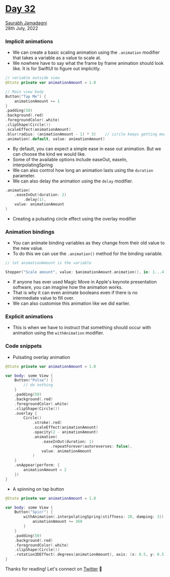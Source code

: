# [Day 32](https://www.hackingwithswift.com/100/swiftui/32)

[Saurabh Jamadagni](https://github.com/SaurabhJamadagni)<br>
28th July, 2022

### Implicit animations

- We can create a basic scaling animation using the `.animation` modifier that takes a variable as a value to scale at.
- We nowhere have to say what the frame by frame animation should look like. It is for SwiftUI to figure out implicitly.

```swift
// variable outside view
@State private var animationAmount = 1.0

// Main view body
Button("Tap Me") {
    animationAmount += 1
}
.padding(50)
.background(.red)
.foregroundColor(.white)
.clipShape(Circle())
.scaleEffect(animationAmount)
.blur(radius: (animationAmount - 1) * 3)    // circle keeps getting more blur as you scale.
.animation(.default, value: animationAmount)
```

- By default, you can expect a simple ease in ease out animation. But we can choose the kind we would like.
- Some of the available options include easeOut, easeIn, interpolatingSpring
- We can also control how long an animation lasts using the `duration` parameter.
- We can also delay the animation using the `delay` modifier.

```swift
.animation(
    .easeInOut(duration: 2)
        .delay(1),
    value: animationAmount
)
```

- Creating a pulsating circle effect using the overlay modifier

### Animation bindings

- You can animate binding variables as they change from their old value to the new value.
- To do this we can use the `.animation()` method for the binding variable.

```swift
// let animationAmount is the variable

Stepper("Scale amount", value: $animationAmount.animation(), in: 1...4)
```

- If anyone has ever used Magic Move in Apple's keynote presentation software, you can imagine how the animation works.
- That is why it can even animate booleans even if there is no intermediate value to fill over.
- We can also customise this animation like we did earlier.

### Explicit animations

- This is when we have to instruct that something should occur with animation using the `withAnimation` modifier.

### Code snippets

- Pulsating overlay animation

```swift
@State private var animationAmount = 1.0

var body: some View {
    Button("Pulse") {
        // do nothing
    }
    .padding(50)
    .background(.red)
    .foregroundColor(.white)
    .clipShape(Circle())
    .overlay {
        Circle()
            .stroke(.red)
            .scaleEffect(animationAmount)
            .opacity(2 - animationAmount)
            .animation(
                .easeInOut(duration: 1)
                    .repeatForever(autoreverses: false),
                value: animationAmount
            )
    }
    .onAppear(perform: {
        animationAmount = 2
    })
}
```

- A spinning on tap button

```swift
@State private var animationAmount = 1.0

var body: some View {
    Button("Spin!") {
        withAnimation(.interpolatingSpring(stiffness: 20, damping: 3)) {
            animationAmount += 360
        }
    }
    .padding(50)
    .background(.red)
    .foregroundColor(.white)
    .clipShape(Circle())
    .rotation3DEffect(.degrees(animationAmount), axis: (x: 0.5, y: 0.5, z: 0))
}
```

Thanks for reading! Let's connect on [Twitter](https://twitter.com/Saura6hJ) 👋
